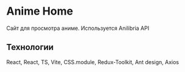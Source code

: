 # Anime Home
Сайт для просмотра аниме. Используется Anilibria API

## Технологии 
React, React, TS, Vite, CSS.module, Redux-Toolkit, Ant design, Axios
